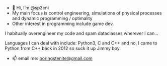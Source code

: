 - 👋 Hi, I’m @sp3cni
-  My main focus is control engineering, simulations of physical processes and dynamic programming / optimality
-  Other interest in programming include game dev.

  I habitually overengineer my code and spam dataclasses wherever I can...
  
  
  Languages I can deal with include: Python3, C and C++ 
  and no, I came to Python from C++ back in 2012 so suck it up Jimmy boy.
  


- 📫 email me: boringstenite@gmail.com 

<!---
sp3cni/sp3cni is a ✨ special ✨ repository because its `README.md` (this file) appears on your GitHub profile.
You can click the Preview link to take a look at your changes.
--->
